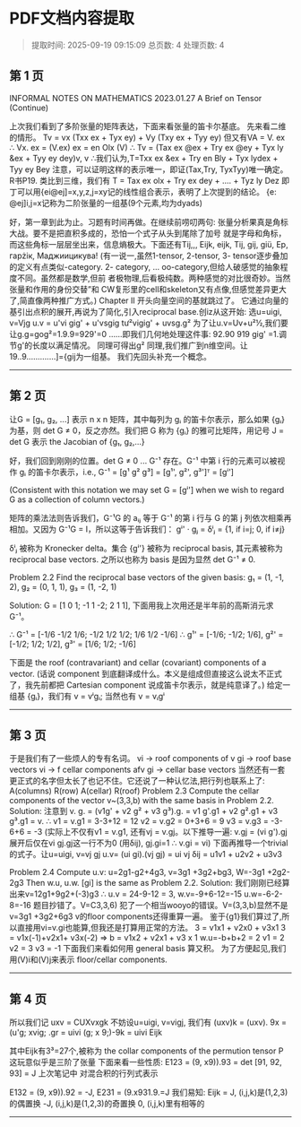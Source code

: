 # PDF文档内容提取
> 提取时间: 2025-09-19 09:15:09
> 总页数: 4
> 处理页数: 4

## 第 1 页

INFORMAL NOTES ON
MATHEMATICS
2023.01.27
A Brief on Tensor (Continue)

上次我们看到了多阶张量的矩阵表达，下面来看张量的笛卡尔基底。
先来看二维的情形。
Tv = vx (Txx ex + Tyx ey) + Vy (Txy ex + Tyy ey)
但又有VA = V. ex ∴ Vx. ex = (V.ex) ex = en Olx (V)
∴ Tv = (Tax ex @ex + Try ex @ey + Tyx ly &ex + Tyy ey dey)v, v
∴我们认为,T=Txx ex &ex + Try en Bly + Tyx lydex + Tyy ey Bey
注意，可以证明这样的表示唯一，即证(Tax,Try, TyxTyy)唯一确定。R书P19.
类比到三维，我们有
T = Tax ex olx + Try ex dey + .... + Tyz ly Dez
即丁可以用{ei@ej]=x,y,z,j=xy记的线性组合表示，表明了上次提到的结论。
{e: @ej]i,j=x记称为二阶张量的一组基(9个元素,均为dyads)

好，第一章到此为止。习题有时间再做。在继续前唠叨两句:
张量分析果真是角标大战。要不是把直积多成的，恐怕一个式子从头到尾除了加号
就是字母和角标，而这些角标一层层坐出来，信息熵极大。下面还有Tij,,,
Eijk, eijk, Tij, gij, giü, Ер, гарżік, Маджиицикува!
(有一说一,虽然1-tensor, 2-tensor, 3- tensor逐步叠加的定义有点类似-category.
2- category, ... oo-category,但给人破感觉的抽象程度不同。虽然都是数学,但前
者极物理,后看极纯数。两种感觉的对比很奇妙。当然张量和作用的身份交替”和
CW复形里的cell和skeleton又有点像,但感觉差异更大了,简直像两种推广方式。)
Chapter II 开头向量空间的基就跳过了。
它通过向量的基引出点积的展开,再说为了简化,引入reciprocal base.创iz从这开始:
选u=uigi, v=Vjg
u.v = u'vi gig' + u'vsgig tư²vigig' + uvsg.g²
为了让u.v=Uv+u²½,我们要让g.g=gog²=1.9.9=929'=0
……即我们几何地处理这件事:
92.90 919
gig' =1.调节g'的长度以满足情况。
同理可得出g²
同理,我们推广到n维空间。让19..9......….…]={gij为一组基。
我们先回头补充一个概念。

---

## 第 2 页

让G = [g₁, g₂, ...] 表示 n x n 矩阵，其中每列为 gᵢ 的笛卡尔表示，那么如果 {gᵢ} 为基，则 det G ≠ 0，反之亦然。我们把 G 称为 {gᵢ} 的雅可比矩阵，用记号 J = det G 表示 the Jacobian of {g₁, g₂,...}

好，我们回到刚刚的位置。det G ≠ 0 ... G⁻¹ 存在。G⁻¹ 中第 i 行的元素可以被视作 gᵢ 的笛卡尔表示，i.e.,
G⁻¹ = [g¹ g² g³] = [g¹', g²', g³']ᵀ = [gⁱ']

(Consistent with this notation we may set G = [gⁱ'] when we wish to regard G as a collection of column vectors.)

矩阵的乘法法则告诉我们，G⁻¹G 的 aᵢⱼ 等于 G⁻¹ 的第 i 行与 G 的第 j 列依次相乘再相加。又因为 G⁻¹G = I，所以这等于告诉我们：
gⁱ' · gⱼ = δⁱⱼ = {1, if i=j; 0, if i≠j}

δⁱⱼ 被称为 Kronecker delta。集合 {gⁱ'} 被称为 reciprocal basis, 其元素被称为 reciprocal base vectors. 之所以也称为 basis 是因为显然 det G⁻¹ ≠ 0.

Problem 2.2
Find the reciprocal base vectors of the given basis:
g₁ = (1, -1, 2), g₂ = (0, 1, 1), g₃ = (1, -2, 1)

Solution:
G = [1 0 1; -1 1 -2; 2 1 1], 下面用我上次用还是半年前的高斯消元求 G⁻¹。

∴ G⁻¹ = [-1/6 -1/2 1/6; -1/2 1/2 1/2; 1/6 1/2 -1/6]
∴ g¹' = [-1/6; -1/2; 1/6], g²' = [-1/2; 1/2; 1/2], g³' = [1/6; 1/2; -1/6]

下面是 the roof (contravariant) and cellar (covariant) components of a vector. (话说 component 到底翻译成什么。本义是组成但直接这么说太不正式了，我先前都把 Cartesian component 说成笛卡尔表示，就是纯意译了。)
给定一组基 {gᵢ}，我们有 v = vⁱgᵢ; 当然也有 v = vᵢgⁱ

---

## 第 3 页

于是我们有了一些烦人的专有名词。
vi → roof components of v gi → roof base vectors
vi → f cellar components afv gi → cellar base vectors
当然还有一套更正式的名字但太长了也记不住。它还说了一种认忆法,把行列也联系上了:
A(columns)
R(row)
A(cellar)
R(roof)
Problem 2.3
Compute the cellar components of the vector v~(3,3,b) with the same basis in Problem 2.2.
Solution: 注意到 v. g. = (v1g' + v2 g² + v3 g³).g.
= v1 g'.g1 + v2 g².g1 + v3 g³.g1 = v.
∴ v1 = v.g1 = 3-3+12 = 12
v2 = v.g2 = 0+3+6 = 9
v3 = v.g3 = -3-6+6 = -3
(实际上不仅有v1 = v.g1, 还有vj = v.gj。以下推导一遍:
v.gj = (vi g').gj
展开后仅在vi gj.gj这一行不为0 (用δij), gj.gi=1 ∴ v.gi = vi)
下面再推导一个trivial的式子。让u=uigi, v=vj gj
u.v= (ui gi).(vj gj) = ui vj δij = u1v1 + u2v2 + u3v3

Problem 2.4
Compute u.v: u=2g1-g2+4g3, v=3g1 +3g2+bg3, W=-3g1 +2g2-2g3
Then w.u, u.w. [gi] is the same as Problem 2.2.
Solution: 我们刚刚已经算出来v=12g1+9g2+(-3)g3
∴ u.v = 24-9-12 = 3, w.v=-9+6-12=-15
u.w=-6-2-8=-16 题目抄错了。V=C3,3,6)
犯了一个相当wooyo的错误。V=(3,3,b)显然不是v=3g1 +3g2+6g3
v的floor components还得重算一遍。
鉴于{g1}我们算过了,所以直接用vi=v.gi也能算,但我还是打算用正常的方法。
3 = v1x1 + v2x0 + v3x1
3 = v1x(-1)+v2x1+ v3x(-2) ⇒
b = v1x2 + v2x1 + v3 x 1
w.u=-b+b+2 = 2
v1 = 2
v2 = 3
v3 = -1
下面我们来看如何用 general basis 算又积。
为了方便起见,我们用(V)i和(V)j来表示 floor/cellar components.

---

## 第 4 页

所以我们记 uxv = CUXvxgk
不妨设u=uigi, v=vigj, 我们有
(uxv)k = (uxv). 9x = (u'g; xvig; .gr = uivi (g; x 9;)-9k
= uivi Eijk

其中Eijk有3³=27个,被称为 the collar components of the permution tensor P
这玩意似乎是三阶了张量
下面来看一些性质:
E123 = (9, x9)).93 = det [91, 92, 93] = J
上次笔记中
对混合积的行列式表示

E132 = (9, x9)).92 = -J, E231 = (9.x931.9.=J
我们易知:
Eijk =
J, (i,j,k)是(1,2,3)的偶置换
-J, (i,j,k)是(1,2,3)的奇置换
0, (i,j,k)里有相等的

---

